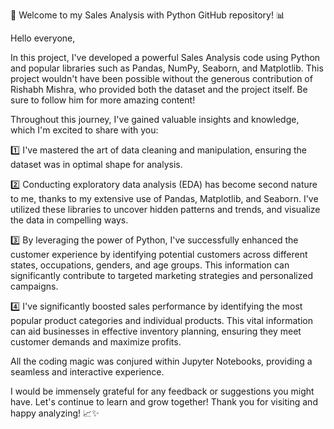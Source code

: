 🚀 Welcome to my Sales Analysis with Python GitHub repository! 📊

Hello everyone,

In this project, I've developed a powerful Sales Analysis code using Python and popular libraries such as Pandas, NumPy, Seaborn, and Matplotlib. This project wouldn't have been possible without the generous contribution of Rishabh Mishra, who provided both the dataset and the project itself. Be sure to follow him for more amazing content!

Throughout this journey, I've gained valuable insights and knowledge, which I'm excited to share with you:

1️⃣ I've mastered the art of data cleaning and manipulation, ensuring the dataset was in optimal shape for analysis.

2️⃣ Conducting exploratory data analysis (EDA) has become second nature to me, thanks to my extensive use of Pandas, Matplotlib, and Seaborn. I've utilized these libraries to uncover hidden patterns and trends, and visualize the data in compelling ways.

3️⃣ By leveraging the power of Python, I've successfully enhanced the customer experience by identifying potential customers across different states, occupations, genders, and age groups. This information can significantly contribute to targeted marketing strategies and personalized campaigns.

4️⃣ I've significantly boosted sales performance by identifying the most popular product categories and individual products. This vital information can aid businesses in effective inventory planning, ensuring they meet customer demands and maximize profits.

All the coding magic was conjured within Jupyter Notebooks, providing a seamless and interactive experience.

I would be immensely grateful for any feedback or suggestions you might have. Let's continue to learn and grow together! Thank you for visiting and happy analyzing! 📈✨
